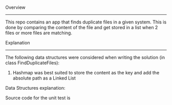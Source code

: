 Overview
_______________________
This repo contains an app that finds duplicate files in a given system. 
This is done by comparing the content of the file and get stored in a list when 2 files or more files are matching.

Explanation
__________________________________________
The following data structures were considered when writing the solution (in class FindDuplicateFiles):
1. Hashmap was best suited to store the content as the key and add the absolute path as a Linked List

Data Structures explanation:


Source code for the unit test is 
